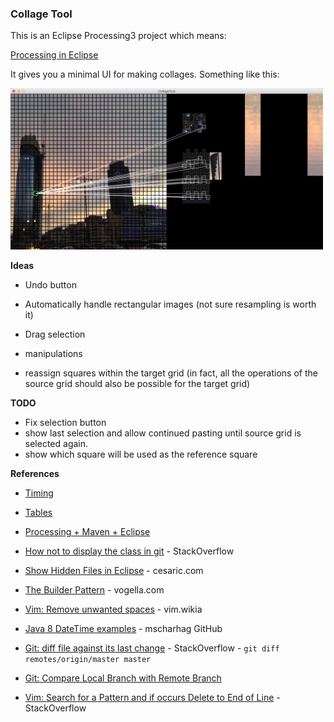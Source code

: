 ### Collage Tool

This is an Eclipse Processing3 project which means:

[Processing in Eclipse](https://processing.org/tutorials/eclipse/)

It gives you a minimal UI for making collages. Something like this:

<img src="./example_ui.png" alt="collage" width="500px"/>

**Ideas**

* Undo button
* Automatically handle rectangular images (not sure resampling is worth it)
* Drag selection
* manipulations

* reassign squares within the target grid (in fact, all the operations of the source grid should also be possible for the target grid)

**TODO**

* Fix selection button
* show last selection and allow continued pasting until source grid is selected again.
* show which square will be used as the reference square

**References**

* [Timing](https://processing.org/reference/millis_.html)
* [Tables](https://processing.org/reference/Table.html)
* [Processing + Maven + Eclipse](http://jtoprocessing.tumblr.com/post/63945371987/how-to-processing-maven-eclipse)
* [How not to display the class in git](https://stackoverflow.com/questions/14251253/how-not-to-display-the-class-in-git) - StackOverflow
* [Show Hidden Files in Eclipse](http://cesaric.com/?p=591) - cesaric.com
* [The Builder Pattern](http://www.vogella.com/tutorials/DesignPatternBuilder/article.html) - vogella.com
* [Vim: Remove unwanted spaces](http://vim.wikia.com/wiki/Remove_unwanted_spaces) - vim.wikia
* [Java 8 DateTime examples](https://gist.github.com/mscharhag/9195718) - mscharhag GitHub
* [Git: diff file against its last change](https://stackoverflow.com/questions/10176601/git-diff-file-against-its-last-change) - StackOverflow - `git diff remotes/origin/master master`

* [Git: Compare Local Branch with Remote Branch](https://stackoverflow.com/questions/1800783/compare-local-git-branch-with-remote-branch)
* [Vim: Search for a Pattern and if occurs Delete to End of Line](https://stackoverflow.com/questions/569280/vim-search-for-a-pattern-and-if-occurs-delete-to-end-of-line) - StackOverflow